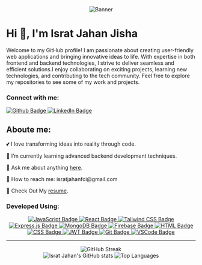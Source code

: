 <div align="center">
  <img src="https://www.canva.com/design/DAGaFgj_lqM/Wr3J0e8FXNGNe5yNieTVcQ/edit?utm_content=DAGaFgj_lqM&utm_campaign=designshare&utm_medium=link2&utm_source=sharebutton" alt="Banner" style="max-width:100%;"/>
</div>
<h1 align="left">Hi 👋, I'm Israt Jahan Jisha</h1>

<p>Welcome to my GitHub profile! I am passionate about creating user-friendly web applications and bringing innovative ideas to life. With expertise in both frontend and backend technologies, I strive to deliver seamless and efficient solutions.I enjoy collaborating on exciting projects, learning new technologies, and contributing to the tech community. Feel free to explore my repositories to see some of my work and projects.</p>

### Connect with me:
<div id="badges">
  <a href="https://github.com/israt83">
    <img src="https://img.shields.io/badge/Github-black?style=for-the-badge&logo=Github&logoColor=white" alt="Github Badge"/>
  </a>
  <a href="https://www.linkedin.com/in/israt-jahan-jisha">
    <img src="https://img.shields.io/badge/LinkedIn-blue?style=for-the-badge&logo=linkedin&logoColor=white" alt="LinkedIn Badge"/>
  </a>
</div>

 

## Aboute me:
<p>💕 I love transforming ideas into reality through code.</p>
<p>🔰 I’m currently learning advanced backend development techniques.</p>
<p>💬 Ask me about anything <a href="https://www.linkedin.com/in/israt-jahan-jisha" class="text-blue-500">here</a>.</p>
<p>📧 How to reach me: isratjahanfci@gmail.com</p>
<p>📄 Check Out My <a href="" class="text-blue-500">resume</a>.</p>


### <h3>Developed Using:</h3>
<div id="languages" align="center">
  <a href="#">
    <img src="https://img.shields.io/badge/JavaScript-yellow?style=for-the-badge&logo=javascript&logoColor=white" alt="JavaScript Badge"/>
  </a>
  <a href="#">
    <img src="https://img.shields.io/badge/React-blue?style=for-the-badge&logo=react&logoColor=white" alt="React Badge"/>
  </a>
  <a href="#">
    <img src="https://img.shields.io/badge/Tailwind%20CSS-teal?style=for-the-badge&logo=tailwindcss&logoColor=white" alt="Tailwind CSS Badge"/>
  </a>
  <a href="#">
    <img src="https://img.shields.io/badge/Express.js-black?style=for-the-badge&logo=express&logoColor=white" alt="Express.js Badge"/>
  </a>
  <a href="#">
    <img src="https://img.shields.io/badge/MongoDB-green?style=for-the-badge&logo=mongodb&logoColor=white" alt="MongoDB Badge"/>
  </a>
  <a href="#">
    <img src="https://img.shields.io/badge/Firebase-orange?style=for-the-badge&logo=firebase&logoColor=white" alt="Firebase Badge"/>
  </a>
  <a href="#">
    <img src="https://img.shields.io/badge/HTML-red?style=for-the-badge&logo=html5&logoColor=white" alt="HTML Badge"/>
  </a>
  <a href="#">
    <img src="https://img.shields.io/badge/CSS-blue?style=for-the-badge&logo=css3&logoColor=white" alt="CSS Badge"/>
  </a>
  <a href="#">
    <img src="https://img.shields.io/badge/JWT-gray?style=for-the-badge&logo=jsonwebtokens&logoColor=white" alt="JWT Badge"/>
  </a>
  <a href="#">
    <img src="https://img.shields.io/badge/Git-orange?style=for-the-badge&logo=git&logoColor=white" alt="Git Badge"/>
  </a>
  <a href="#">
    <img src="https://img.shields.io/badge/VSCode-blue?style=for-the-badge&logo=visualstudiocode&logoColor=white" alt="VSCode Badge"/>
  </a>
</div>


---

<div align="center">
  <img src="https://streak-stats.demolab.com/?user=israt83&theme=dark" alt="GitHub Streak"/>
    <br/>
  <img src="https://github-readme-stats.vercel.app/api?username=israt83&show_icons=true&theme=dark" alt="Israt Jahan's GitHub stats"/>

  <img src="https://github-readme-stats.vercel.app/api/top-langs/?username=israt83&theme=dark" alt="Top Languages"/>

  
</div>

